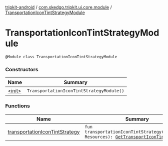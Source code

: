 [tripkit-android](../../index.md) / [com.skedgo.tripkit.ui.core.module](../index.md) / [TransportationIconTintStrategyModule](./index.md)

# TransportationIconTintStrategyModule

`@Module class TransportationIconTintStrategyModule`

### Constructors

| Name | Summary |
|---|---|
| [&lt;init&gt;](-init-.md) | `TransportationIconTintStrategyModule()` |

### Functions

| Name | Summary |
|---|---|
| [transportationIconTintStrategy](transportation-icon-tint-strategy.md) | `fun transportationIconTintStrategy(resources: Resources): `[`GetTransportIconTintStrategy`](../../com.skedgo.tripkit.ui.tripresults/-get-transport-icon-tint-strategy/index.md) |
